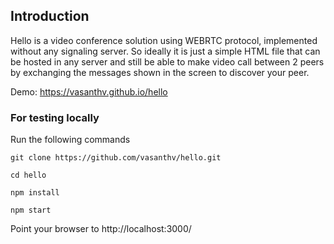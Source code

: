 ## Introduction
Hello is a video conference solution using WEBRTC protocol, implemented without any signaling server. So ideally it is just a simple HTML file that can be hosted in any server and still be able to make video call between 2 peers by exchanging the messages shown in the screen to discover your peer.

Demo: https://vasanthv.github.io/hello

### For testing locally
Run the following commands
```
git clone https://github.com/vasanthv/hello.git

cd hello

npm install

npm start
```

Point your browser to http://localhost:3000/
